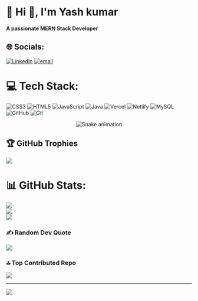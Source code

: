 # 💫 Hi 👋, I'm Yash kumar
**A passionate MERN Stack Developer**

## 🌐 Socials:
[![LinkedIn](https://img.shields.io/badge/LinkedIn-%230077B5.svg?logo=linkedin&logoColor=white)](https://linkedin.com/in/yashkumar09) [![email](https://img.shields.io/badge/Email-D14836?logo=gmail&logoColor=white)](mailto:info.yashkumar.09@gmail.com) 

# 💻 Tech Stack:
![CSS3](https://img.shields.io/badge/css3-%231572B6.svg?style=plastic&logo=css3&logoColor=white) ![HTML5](https://img.shields.io/badge/html5-%23E34F26.svg?style=plastic&logo=html5&logoColor=white) ![JavaScript](https://img.shields.io/badge/javascript-%23323330.svg?style=plastic&logo=javascript&logoColor=%23F7DF1E) ![Java](https://img.shields.io/badge/java-%23ED8B00.svg?style=plastic&logo=openjdk&logoColor=white) ![Vercel](https://img.shields.io/badge/vercel-%23000000.svg?style=plastic&logo=vercel&logoColor=white) ![Netlify](https://img.shields.io/badge/netlify-%23000000.svg?style=plastic&logo=netlify&logoColor=#00C7B7) ![MySQL](https://img.shields.io/badge/mysql-4479A1.svg?style=plastic&logo=mysql&logoColor=white) ![GitHub](https://img.shields.io/badge/github-%23121011.svg?style=plastic&logo=github&logoColor=white) ![Git](https://img.shields.io/badge/git-%23F05033.svg?style=plastic&logo=git&logoColor=white)

<!-- Snake Game Repo View -->

<div align="center">
  <img src="https://profile-readme-generator.com/assets/snake.svg" alt="Snake animation" />
</div>

## 🏆 GitHub Trophies
![](https://github-profile-trophy.vercel.app/?username=info-yashkumar09&theme=radical&no-frame=false&no-bg=true&margin-w=4)

# 📊 GitHub Stats:
![](https://github-readme-stats.vercel.app/api?username=info-yashkumar09&theme=dark&hide_border=false&include_all_commits=true&count_private=false)<br/>
![](https://nirzak-streak-stats.vercel.app/?user=info-yashkumar09&theme=dark&hide_border=false)<br/>
![](https://github-readme-stats.vercel.app/api/top-langs/?username=info-yashkumar09&theme=dark&hide_border=false&include_all_commits=true&count_private=false&layout=compact)

### ✍️ Random Dev Quote
![](https://quotes-github-readme.vercel.app/api?type=horizontal&theme=radical)

### 🔝 Top Contributed Repo
![](https://github-contributor-stats.vercel.app/api?username=info-yashkumar09&limit=5&theme=dark&combine_all_yearly_contributions=true)

---
[![](https://visitcount.itsvg.in/api?id=info-yashkumar09&icon=0&color=0)](https://visitcount.itsvg.in)

<!-- Proudly created with GPRM ( https://gprm.itsvg.in ) -->
